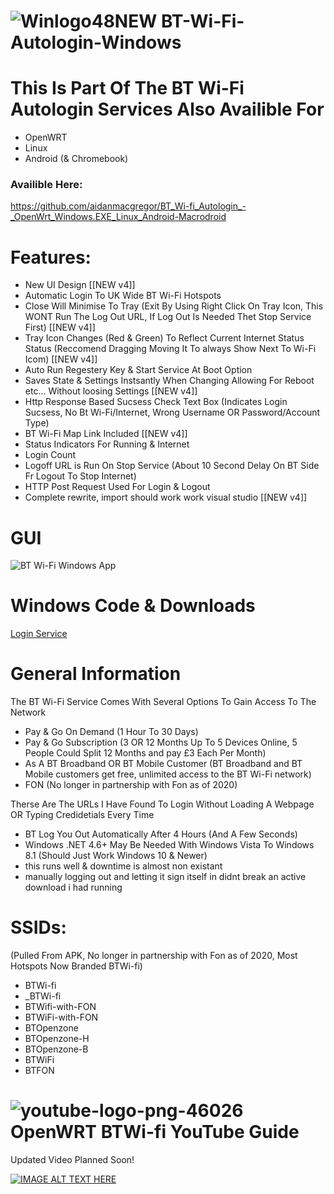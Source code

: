 # ![Winlogo48NEW](https://user-images.githubusercontent.com/11254983/173395338-8a7c71f5-caf0-45e8-bb6f-0574fd4ec867.png) BT-Wi-Fi-Autologin-Windows 


# This Is Part Of The BT Wi-Fi Autologin Services Also Availible For

 - OpenWRT 
 - Linux
 - Android (& Chromebook)
 
 ### Availible Here:
 https://github.com/aidanmacgregor/BT_Wi-fi_Autologin_-_OpenWrt_Windows.EXE_Linux_Android-Macrodroid
 
 
# Features:

 - New UI Design [[NEW v4]]
 - Automatic Login To UK Wide BT Wi-Fi Hotspots
 - Close Will Minimise To Tray (Exit By Using Right Click On Tray Icon, This WONT Run The Log Out URL, If Log Out Is Needed Thet Stop Service First) [[NEW v4]]
 - Tray Icon Changes (Red & Green) To Reflect Current Internet Status Status (Reccomend Dragging Moving It To always Show Next To Wi-Fi Icom) [[NEW v4]]
 - Auto Run Regestery Key & Start Service At Boot Option
 - Saves State & Settings Instsantly When Changing Allowing For Reboot etc... Without loosing Settings [[NEW v4]]
 - Http Response Based Sucsess Check Text Box (Indicates Login Sucsess, No Bt Wi-Fi/Internet, Wrong Username OR Password/Account Type)
 - BT Wi-Fi Map Link Included [[NEW v4]]
 - Status Indicators For Running & Internet
 - Login Count
 - Logoff URL is Run On Stop Service (About 10 Second Delay On BT Side Fr Logout To Stop Internet)
 - HTTP Post Request Used For Login & Logout
 - Complete rewrite, import should work work visual studio [[NEW v4]]


# GUI
![BT Wi-Fi Windows App](https://user-images.githubusercontent.com/11254983/184173045-f6e5ce51-4128-44fb-9964-eadcf718cf71.png)

    
# Windows Code & Downloads
[Login Service](https://github.com/aidanmacgregor/BT-Wi-Fi-Autologin-Windows/releases)


# General Information
The BT Wi-Fi Service Comes With Several Options To Gain Access To The Network<br/>

- Pay & Go On Demand (1 Hour To 30 Days)
- Pay & Go Subscription (3 OR 12 Months Up To 5 Devices Online, 5 People Could Split 12 Months and pay £3 Each Per Month)
- As A BT Broadband OR BT Mobile Customer (BT Broadband and BT Mobile customers get free, unlimited access to the BT Wi-Fi network)
- FON (No longer in partnership with Fon as of 2020)

Therse Are The URLs I Have Found To Login Without Loading A Webpage OR Typing Credidetials Every Time<br/>

- BT Log You Out Automatically After 4 Hours (And A Few Seconds)
- Windows .NET 4.6+ May Be Needed With Windows Vista To Windows 8.1 (Should Just Work Windows 10 & Newer)
- this runs well & downtime is almost non existant <br/>
- manually logging out and letting it sign itself in didnt break an active download i had running


# SSIDs:
(Pulled From APK, No longer in partnership with Fon as of 2020, Most Hotspots Now Branded BTWi-fi)

- BTWi-fi 
- _BTWi-fi 
- BTWifi-with-FON
- BTWiFi-with-FON
- BTOpenzone
- BTOpenzone-H
- BTOpenzone-B
- BTWiFi 
- BTFON


# ![youtube-logo-png-46026](https://user-images.githubusercontent.com/11254983/164994883-0a78494e-ae24-4eee-bdbe-a165a7c7d890.png) OpenWRT BTWi-fi YouTube Guide<br/>
Updated Video Planned Soon!

[![IMAGE ALT TEXT HERE](https://img.youtube.com/vi/z7pTcrwUQkU/0.jpg)](https://www.youtube.com/watch?v=z7pTcrwUQkU)
<br/>  

